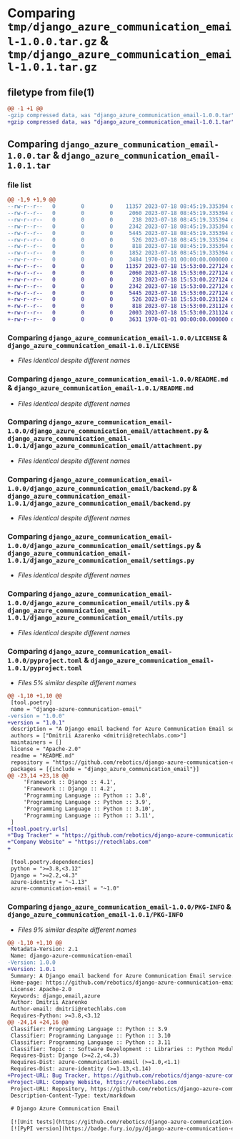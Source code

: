 # Comparing `tmp/django_azure_communication_email-1.0.0.tar.gz` & `tmp/django_azure_communication_email-1.0.1.tar.gz`

## filetype from file(1)

```diff
@@ -1 +1 @@
-gzip compressed data, was "django_azure_communication_email-1.0.0.tar", max compression
+gzip compressed data, was "django_azure_communication_email-1.0.1.tar", max compression
```

## Comparing `django_azure_communication_email-1.0.0.tar` & `django_azure_communication_email-1.0.1.tar`

### file list

```diff
@@ -1,9 +1,9 @@
--rw-r--r--   0        0        0    11357 2023-07-18 08:45:19.335394 django_azure_communication_email-1.0.0/LICENSE
--rw-r--r--   0        0        0     2060 2023-07-18 08:45:19.335394 django_azure_communication_email-1.0.0/README.md
--rw-r--r--   0        0        0      238 2023-07-18 08:45:19.335394 django_azure_communication_email-1.0.0/django_azure_communication_email/__init__.py
--rw-r--r--   0        0        0     2342 2023-07-18 08:45:19.335394 django_azure_communication_email-1.0.0/django_azure_communication_email/attachment.py
--rw-r--r--   0        0        0     5445 2023-07-18 08:45:19.335394 django_azure_communication_email-1.0.0/django_azure_communication_email/backend.py
--rw-r--r--   0        0        0      526 2023-07-18 08:45:19.335394 django_azure_communication_email-1.0.0/django_azure_communication_email/settings.py
--rw-r--r--   0        0        0      818 2023-07-18 08:45:19.335394 django_azure_communication_email-1.0.0/django_azure_communication_email/utils.py
--rw-r--r--   0        0        0     1852 2023-07-18 08:45:19.335394 django_azure_communication_email-1.0.0/pyproject.toml
--rw-r--r--   0        0        0     3484 1970-01-01 00:00:00.000000 django_azure_communication_email-1.0.0/PKG-INFO
+-rw-r--r--   0        0        0    11357 2023-07-18 15:53:00.227124 django_azure_communication_email-1.0.1/LICENSE
+-rw-r--r--   0        0        0     2060 2023-07-18 15:53:00.227124 django_azure_communication_email-1.0.1/README.md
+-rw-r--r--   0        0        0      238 2023-07-18 15:53:00.227124 django_azure_communication_email-1.0.1/django_azure_communication_email/__init__.py
+-rw-r--r--   0        0        0     2342 2023-07-18 15:53:00.227124 django_azure_communication_email-1.0.1/django_azure_communication_email/attachment.py
+-rw-r--r--   0        0        0     5445 2023-07-18 15:53:00.227124 django_azure_communication_email-1.0.1/django_azure_communication_email/backend.py
+-rw-r--r--   0        0        0      526 2023-07-18 15:53:00.231124 django_azure_communication_email-1.0.1/django_azure_communication_email/settings.py
+-rw-r--r--   0        0        0      818 2023-07-18 15:53:00.231124 django_azure_communication_email-1.0.1/django_azure_communication_email/utils.py
+-rw-r--r--   0        0        0     2003 2023-07-18 15:53:00.231124 django_azure_communication_email-1.0.1/pyproject.toml
+-rw-r--r--   0        0        0     3631 1970-01-01 00:00:00.000000 django_azure_communication_email-1.0.1/PKG-INFO
```

### Comparing `django_azure_communication_email-1.0.0/LICENSE` & `django_azure_communication_email-1.0.1/LICENSE`

 * *Files identical despite different names*

### Comparing `django_azure_communication_email-1.0.0/README.md` & `django_azure_communication_email-1.0.1/README.md`

 * *Files identical despite different names*

### Comparing `django_azure_communication_email-1.0.0/django_azure_communication_email/attachment.py` & `django_azure_communication_email-1.0.1/django_azure_communication_email/attachment.py`

 * *Files identical despite different names*

### Comparing `django_azure_communication_email-1.0.0/django_azure_communication_email/backend.py` & `django_azure_communication_email-1.0.1/django_azure_communication_email/backend.py`

 * *Files identical despite different names*

### Comparing `django_azure_communication_email-1.0.0/django_azure_communication_email/settings.py` & `django_azure_communication_email-1.0.1/django_azure_communication_email/settings.py`

 * *Files identical despite different names*

### Comparing `django_azure_communication_email-1.0.0/django_azure_communication_email/utils.py` & `django_azure_communication_email-1.0.1/django_azure_communication_email/utils.py`

 * *Files identical despite different names*

### Comparing `django_azure_communication_email-1.0.0/pyproject.toml` & `django_azure_communication_email-1.0.1/pyproject.toml`

 * *Files 5% similar despite different names*

```diff
@@ -1,10 +1,10 @@
 [tool.poetry]
 name = "django-azure-communication-email"
-version = "1.0.0"
+version = "1.0.1"
 description = "A Django email backend for Azure Communication Email service."
 authors = ["Dmitrii Azarenko <dmitrii@retechlabs.com>"]
 maintainers = []
 license = "Apache-2.0"
 readme = "README.md"
 repository = "https://github.com/rebotics/django-azure-communication-email"
 packages = [{include = "django_azure_communication_email"}]
@@ -23,14 +23,18 @@
     'Framework :: Django :: 4.1',
     'Framework :: Django :: 4.2',
     'Programming Language :: Python :: 3.8',
     'Programming Language :: Python :: 3.9',
     'Programming Language :: Python :: 3.10',
     'Programming Language :: Python :: 3.11',
 ]
+[tool.poetry.urls]
+"Bug Tracker" = "https://github.com/rebotics/django-azure-communication-email/issues"
+"Company Website" = "https://retechlabs.com"
+
 
 [tool.poetry.dependencies]
 python = ">=3.8,<3.12"
 Django = ">=2.2,<4.3"
 azure-identity = "~1.13"
 azure-communication-email = "~1.0"
```

### Comparing `django_azure_communication_email-1.0.0/PKG-INFO` & `django_azure_communication_email-1.0.1/PKG-INFO`

 * *Files 9% similar despite different names*

```diff
@@ -1,10 +1,10 @@
 Metadata-Version: 2.1
 Name: django-azure-communication-email
-Version: 1.0.0
+Version: 1.0.1
 Summary: A Django email backend for Azure Communication Email service.
 Home-page: https://github.com/rebotics/django-azure-communication-email
 License: Apache-2.0
 Keywords: django,email,azure
 Author: Dmitrii Azarenko
 Author-email: dmitrii@retechlabs.com
 Requires-Python: >=3.8,<3.12
@@ -24,14 +24,16 @@
 Classifier: Programming Language :: Python :: 3.9
 Classifier: Programming Language :: Python :: 3.10
 Classifier: Programming Language :: Python :: 3.11
 Classifier: Topic :: Software Development :: Libraries :: Python Modules
 Requires-Dist: Django (>=2.2,<4.3)
 Requires-Dist: azure-communication-email (>=1.0,<1.1)
 Requires-Dist: azure-identity (>=1.13,<1.14)
+Project-URL: Bug Tracker, https://github.com/rebotics/django-azure-communication-email/issues
+Project-URL: Company Website, https://retechlabs.com
 Project-URL: Repository, https://github.com/rebotics/django-azure-communication-email
 Description-Content-Type: text/markdown
 
 # Django Azure Communication Email
 
 [![Unit tests](https://github.com/rebotics/django-azure-communication-email/actions/workflows/ci.yml/badge.svg?branch=main)](https://github.com/rebotics/django-azure-communication-email/actions/workflows/ci.yml)
 [![PyPI version](https://badge.fury.io/py/django-azure-communication-email.svg)](https://badge.fury.io/py/django-azure-communication-email)
```

